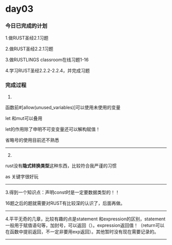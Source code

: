 # day03

### 今日已完成的计划

1.做RUST圣经2.1习题

2.做RUST圣经2.2.1习题

3.做RUSTLINGS classroom在线习题1-16

4.学习RUST圣经2.2.2-2.2.4，并完成习题

### 完成过程

1.

函数前#[allow(unused_variables)]可以使用未使用的变量

let 和mut可以叠用

let的作用除了申明不可变变量还可以解构赋值！

省略号的使用目前还不熟悉

---

2.

rust没有**隐式转换类型**这种东西，比较符合我严谨的习惯

as 关键字很好玩

---

3.得到一个知识点：声明const时是一定要数据类型的！！

16题之后的题就需要对RUST有比较深的认识了，后面再做。

---

4.平平无奇的几章，比较有趣的点是statement 和expression的区别，statement一般用于赋值语句等，加封号，可以返回（）。expression返回值！（return可以在函数中提前返回，不一定非要用exp返回）。其他暂时没有现在需要记录的。

---
